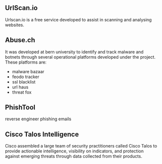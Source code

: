 ## UrlScan.io

Urlscan.io is a free service developed to assist in scanning and analysing websites.

## Abuse.ch

It was developed at bern university to identify and track malware and botnets through several operational platforms developed under the project. These platforms are:
* malware bazaar
* feodo tracker
* ssl blacklist
* url haus
* threat fox

## PhishTool

reverse engineer phishing emails

## Cisco Talos Intelligence

Cisco assembled a large team of security practitioners called Cisco Talos to provide actionable intelligence, visibility on indicators, and protection against emerging threats through data collected from their products.



